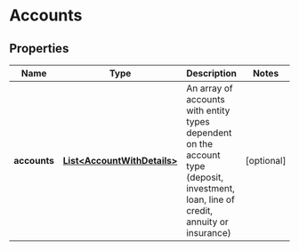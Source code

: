 # Accounts

## Properties
Name | Type | Description | Notes
------------ | ------------- | ------------- | -------------
**accounts** | [**List&lt;AccountWithDetails&gt;**](AccountWithDetails.md) | An array of accounts with entity types dependent on the account type (deposit, investment, loan, line of credit, annuity or insurance) |  [optional]
